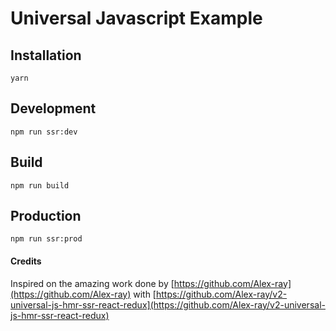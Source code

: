 # Universal Javascript Example

## Installation

```
yarn
```

## Development
```
npm run ssr:dev
```

## Build
```
npm run build
```

## Production
```
npm run ssr:prod
```

#### Credits
Inspired on the amazing work done by [https://github.com/Alex-ray](https://github.com/Alex-ray) with [https://github.com/Alex-ray/v2-universal-js-hmr-ssr-react-redux](https://github.com/Alex-ray/v2-universal-js-hmr-ssr-react-redux)


